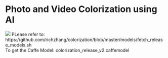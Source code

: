 # Photo and Video Colorization using AI
<img src='https://github.com/Mjrovai/Python4DS/blob/master/Photo_Video_Colorization/darwin_in_rio.png?raw=true'>
PLease refer to:<br>
https://github.com/richzhang/colorization/blob/master/models/fetch_release_models.sh<br>
To get the Caffe Model: colorization_release_v2.caffemodel
